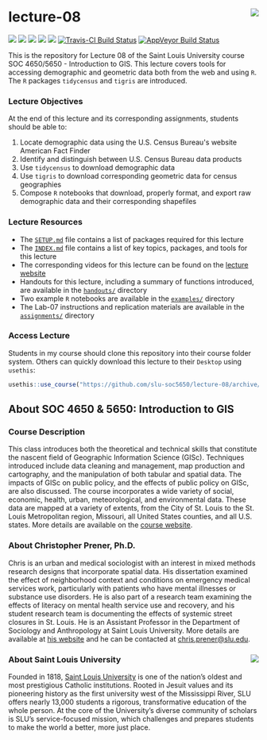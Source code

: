 lecture-08 <img src="https://slu-soc5650.github.io/images/logo.png" align="right" />
===========================================================
[![](https://img.shields.io/badge/semester-spring%202018-orange.svg)](https://github.com/slu-soc5650/lecture-08)
[![](https://img.shields.io/badge/release-full-brightgreen.svg)](https://github.com/slu-soc5650/lecture-08)
[![](https://img.shields.io/github/release/slu-soc5650/lecture-08.svg?label=version)](https://github.com/slu-soc5650/lecture-08/releases)
[![](https://img.shields.io/github/last-commit/slu-soc5650/lecture-08.svg)](https://github.com/slu-soc5650/lecture-08/commits/master)
[![](https://img.shields.io/github/repo-size/slu-soc5650/lecture-08.svg)](https://github.com/slu-soc5650/lecture-08)
[![Travis-CI Build Status](https://travis-ci.org/slu-soc5650/lecture-08.svg?branch=master)](https://travis-ci.org/slu-soc5650/lecture-08)
[![AppVeyor Build Status](https://ci.appveyor.com/api/projects/status/github/slu-soc5650/lecture-08?branch=master&svg=true)](https://ci.appveyor.com/project/chris-prener/lecture-08)

This is the repository for Lecture 08 of the Saint Louis University course SOC 4650/5650 - Introduction to GIS. This lecture covers tools for accessing demographic and geometric data both from the web and using `R`. The `R` packages `tidycensus` and `tigris` are introduced.

### Lecture Objectives
At the end of this lecture and its corresponding assignments, students should be able to:

1. Locate demographic data using the U.S. Census Bureau's website American Fact Finder
2. Identify and distinguish between U.S. Census Bureau data products
3. Use `tidycensus` to download demographic data
4. Use `tigris` to download corresponding geometric data for census geographies
5. Compose `R` notebooks that download, properly format, and export raw demographic data and their corresponding shapefiles

### Lecture Resources

* The [`SETUP.md`](/SETUP.md) file contains a list of packages required for this lecture
* The [`INDEX.md`](/INDEX.md) file contains a list of key topics, packages, and tools for this lecture
* The corresponding videos for this lecture can be found on the [lecture website](https://slu-soc5650.github.io/lecture-08)
* Handouts for this lecture, including a summary of functions introduced, are available in the [`handouts/`](/handouts) directory
* Two example `R` notebooks are available in the [`examples/`](/examples) directory
* The Lab-07 instructions and replication materials are available in the [`assignments/`](/assignments/lab-07) directory

### Access Lecture
Students in my course should clone this repository into their course folder system. Others can quickly download this lecture to their `Desktop` using `usethis`:

```r
usethis::use_course("https://github.com/slu-soc5650/lecture-08/archive/master.zip")
```

## About SOC 4650 & 5650: Introduction to GIS
### Course Description
This class introduces both the theoretical and technical skills that constitute the nascent field of Geographic Information Science (GISc). Techniques introduced include data cleaning and management, map production and cartography, and the manipulation of both tabular and spatial data. The impacts of GISc on public policy, and the effects of public policy on GISc, are also discussed. The course incorporates a wide variety of social, economic, health, urban, meteorological, and environmental data. These data are mapped at a variety of extents, from the City of St. Louis to the St. Louis Metropolitan region, Missouri, all United States counties, and all U.S. states. More details are available on the [course website](https://slu-soc5650.github.io).

### About Christopher Prener, Ph.D.
Chris is an urban and medical sociologist with an interest in mixed methods research designs that incorporate spatial data. His dissertation examined the effect of neighborhood context and conditions on emergency medical services work, particularly with patients who have mental illnesses or substance use disorders. He is also part of a research team examining the effects of literacy on mental health service use and recovery, and his student research team is documenting the effects of systemic street closures in St. Louis. He is an Assistant Professor in the Department of Sociology and Anthropology at Saint Louis University. More details are available at [his website](https://chris-prener.github.io) and he can be contacted at [chris.prener@slu.edu](mailto:chris.prener@slu.edu).

### About Saint Louis University <img src="https://slu-soc5650.github.io/images/sluLogo.png" align="right" />
Founded in 1818, [Saint Louis University](http://wwww.slu.edu) is one of the nation’s oldest and most prestigious Catholic institutions. Rooted in Jesuit values and its pioneering history as the first university west of the Mississippi River, SLU offers nearly 13,000 students a rigorous, transformative education of the whole person. At the core of the University’s diverse community of scholars is SLU’s service-focused mission, which challenges and prepares students to make the world a better, more just place.
